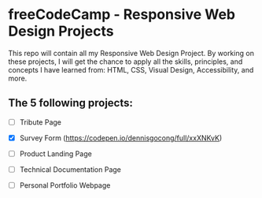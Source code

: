 # freeCodeCamp - Responsive Web Design Projects

This repo will contain all my Responsive Web Design Project. By working on these projects, I will get the chance to apply all the skills, principles, and concepts I have learned from: HTML, CSS, Visual Design, Accessibility, and more.

## The 5 following projects:

- [ ] Tribute Page
- [X] Survey Form (https://codepen.io/dennisgocong/full/xxXNKvK)
- [ ] Product Landing Page
- [ ] Technical Documentation Page
- [ ] Personal Portfolio Webpage

